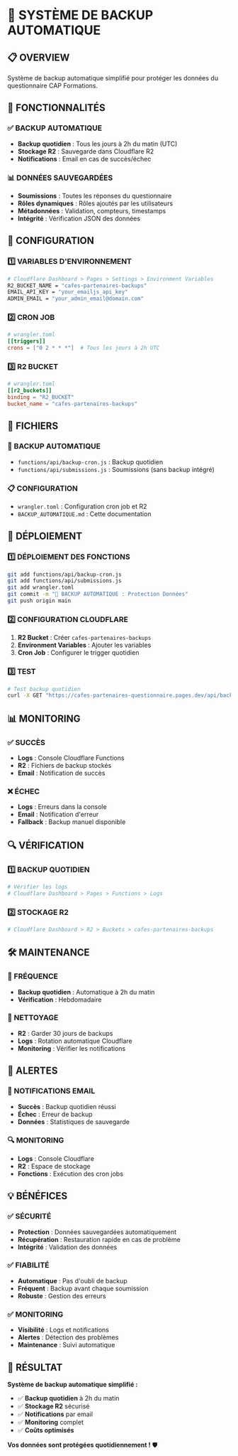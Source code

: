 # 🔄 SYSTÈME DE BACKUP AUTOMATIQUE

## 📋 OVERVIEW

Système de backup automatique simplifié pour protéger les données du questionnaire CAP Formations.

## 🎯 FONCTIONNALITÉS

### ✅ BACKUP AUTOMATIQUE
- **Backup quotidien** : Tous les jours à 2h du matin (UTC)
- **Stockage R2** : Sauvegarde dans Cloudflare R2
- **Notifications** : Email en cas de succès/échec

### 📊 DONNÉES SAUVEGARDÉES
- **Soumissions** : Toutes les réponses du questionnaire
- **Rôles dynamiques** : Rôles ajoutés par les utilisateurs
- **Métadonnées** : Validation, compteurs, timestamps
- **Intégrité** : Vérification JSON des données

## 🔧 CONFIGURATION

### 1️⃣ VARIABLES D'ENVIRONNEMENT
```bash
# Cloudflare Dashboard > Pages > Settings > Environment Variables
R2_BUCKET_NAME = "cafes-partenaires-backups"
EMAIL_API_KEY = "your_emailjs_api_key"
ADMIN_EMAIL = "your_admin_email@domain.com"
```

### 2️⃣ CRON JOB
```toml
# wrangler.toml
[[triggers]]
crons = ["0 2 * * *"]  # Tous les jours à 2h UTC
```

### 3️⃣ R2 BUCKET
```toml
# wrangler.toml
[[r2_buckets]]
binding = "R2_BUCKET"
bucket_name = "cafes-partenaires-backups"
```

## 📁 FICHIERS

### 🔄 BACKUP AUTOMATIQUE
- `functions/api/backup-cron.js` : Backup quotidien
- `functions/api/submissions.js` : Soumissions (sans backup intégré)

### 📋 CONFIGURATION
- `wrangler.toml` : Configuration cron job et R2
- `BACKUP_AUTOMATIQUE.md` : Cette documentation

## 🚀 DÉPLOIEMENT

### 1️⃣ DÉPLOIEMENT DES FONCTIONS
```bash
git add functions/api/backup-cron.js
git add functions/api/submissions.js
git add wrangler.toml
git commit -m "🔄 BACKUP AUTOMATIQUE : Protection Données"
git push origin main
```

### 2️⃣ CONFIGURATION CLOUDFLARE
1. **R2 Bucket** : Créer `cafes-partenaires-backups`
2. **Environment Variables** : Ajouter les variables
3. **Cron Job** : Configurer le trigger quotidien

### 3️⃣ TEST
```bash
# Test backup quotidien
curl -X GET "https://cafes-partenaires-questionnaire.pages.dev/api/backup-cron"
```

## 📊 MONITORING

### ✅ SUCCÈS
- **Logs** : Console Cloudflare Functions
- **R2** : Fichiers de backup stockés
- **Email** : Notification de succès

### ❌ ÉCHEC
- **Logs** : Erreurs dans la console
- **Email** : Notification d'erreur
- **Fallback** : Backup manuel disponible

## 🔍 VÉRIFICATION

### 1️⃣ BACKUP QUOTIDIEN
```bash
# Vérifier les logs
# Cloudflare Dashboard > Pages > Functions > Logs
```

### 2️⃣ STOCKAGE R2
```bash
# Cloudflare Dashboard > R2 > Buckets > cafes-partenaires-backups
```

## 🛠️ MAINTENANCE

### 📅 FRÉQUENCE
- **Backup quotidien** : Automatique à 2h du matin
- **Vérification** : Hebdomadaire

### 🧹 NETTOYAGE
- **R2** : Garder 30 jours de backups
- **Logs** : Rotation automatique Cloudflare
- **Monitoring** : Vérifier les notifications

## 🚨 ALERTES

### 📧 NOTIFICATIONS EMAIL
- **Succès** : Backup quotidien réussi
- **Échec** : Erreur de backup
- **Données** : Statistiques de sauvegarde

### 🔍 MONITORING
- **Logs** : Console Cloudflare
- **R2** : Espace de stockage
- **Fonctions** : Exécution des cron jobs

## 💡 BÉNÉFICES

### ✅ SÉCURITÉ
- **Protection** : Données sauvegardées automatiquement
- **Récupération** : Restauration rapide en cas de problème
- **Intégrité** : Validation des données

### ✅ FIABILITÉ
- **Automatique** : Pas d'oubli de backup
- **Fréquent** : Backup avant chaque soumission
- **Robuste** : Gestion des erreurs

### ✅ MONITORING
- **Visibilité** : Logs et notifications
- **Alertes** : Détection des problèmes
- **Maintenance** : Suivi automatique

## 🎯 RÉSULTAT

**Système de backup automatique simplifié :**
- ✅ **Backup quotidien** à 2h du matin
- ✅ **Stockage R2** sécurisé
- ✅ **Notifications** par email
- ✅ **Monitoring** complet
- ✅ **Coûts optimisés**

**Vos données sont protégées quotidiennement !** 🛡️

